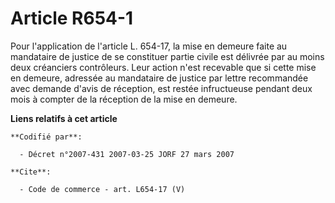 # Article R654-1

Pour l'application de l'article L. 654-17, la mise en demeure faite au mandataire de justice de se constituer partie civile
est délivrée par au moins deux créanciers contrôleurs. Leur action n'est recevable que si cette mise en demeure, adressée au
mandataire de justice par lettre recommandée avec demande d'avis de réception, est restée infructueuse pendant deux mois à
compter de la réception de la mise en demeure.

**Liens relatifs à cet article**

	**Codifié par**:

	  - Décret n°2007-431 2007-03-25 JORF 27 mars 2007

	**Cite**:

	  - Code de commerce - art. L654-17 (V)
